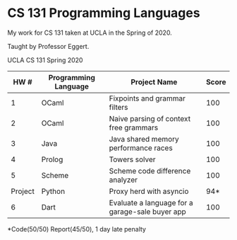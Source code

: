 # CS 131 Programming Languages
My work for CS 131 taken at UCLA in the Spring of 2020. 

Taught by Professor Eggert. 


UCLA CS 131 Spring 2020


| HW #     	      |Programming Language   |Project Name                    | Score |
| ----------------|-----------------------|--------------------------------|---------------- | 
| 1	              | OCaml                 | Fixpoints and grammar filters  |100	             |
| 2 	            | OCaml                 | Naive parsing of context free grammars|100              |
| 3 	            | Java                  |Java shared memory performance races  |100 	             |
| 4 	            | Prolog                |Towers solver                   |100	             |
| 5 	            | Scheme                |Scheme code difference analyzer |100	             |
| Project         | Python                |Proxy herd with asyncio         |94*	             |
| 6 	            | Dart                  |Evaluate a language for a garage-sale buyer app |100	             |

*Code(50/50) Report(45/50), 1 day late penalty
